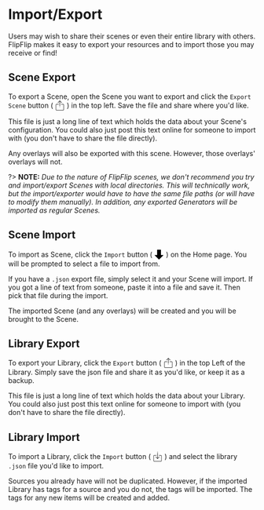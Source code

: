 # Import/Export
Users may wish to share their scenes or even their entire library with others. FlipFlip makes it easy to 
export your resources and to import those you may receive or find!

## Scene Export
To export a Scene, open the Scene you want to export and click the `Export Scene` button ( 
<img style="vertical-align: -5px" src="doc_icons/export.svg" alt="Export" width="20" height="20"> ) in the top 
left. Save the file and share where you'd like.

This file is just a long line of text which holds the data about your Scene's configuration. You could also just 
post this text online for someone to import with (you don't have to share the file directly).

Any overlays will also be exported with this scene. However, those overlays' overlays will not.

?> **NOTE:** _Due to the nature of FlipFlip scenes, we don't recommend you try and import/export Scenes with local 
directories. This will technically work, but the import/exporter would have to have the same file paths (or will 
have to modify them manually). In addition, any exported Generators will be imported as regular Scenes._

## Scene Import
To import as Scene, click the `Import` button ( <img style="vertical-align: -5px" src="doc_icons/down-arrow.svg" 
alt="Import" width="20" height="20"> ) on the Home page. You will be prompted to select a file to import from. 

If you have a `.json` export file, simply select it and your Scene will import. If you got a line of text from 
someone, paste it into a file and save it. Then pick that file during the import.

The imported Scene (and any overlays) will be created and you will be brought to the Scene.

## Library Export
To export your Library, click the `Export` button ( <img style="vertical-align: -5px" src="doc_icons/export.svg" 
alt="Export" width="20" height="20"> ) in the top Left of the Library. Simply save the json file and share it as 
you'd like, or keep it as a backup.

This file is just a long line of text which holds the data about your Library. 
You could also just post this text online for someone to import with (you don't have to share the file directly).

## Library Import
To import a Library, click the `Import` button ( <img style="vertical-align: -5px" src="doc_icons/import.svg" 
alt="Import" width="20" height="20"> ) and select the library `.json` file you'd like to import. 

Sources you already have will not be duplicated. However, if the imported Library has tags for a source and you do 
not, the tags will be imported. The tags for any new items will be created and added.

